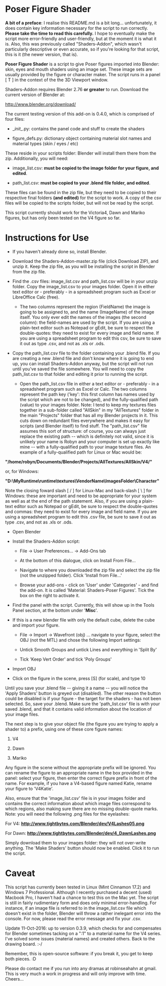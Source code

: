 # Poser Figure Shader

**A bit of a preface**: I realise this README.md is a bit long... unfortunately, it does contain key information necessary for the script to run correctly. **Please take the time to read this carefully.** I hope to eventually make the script more error-friendly and user-friendly, but at the moment it is what it is.
Also, this was previously called "Shaders-Addon", which wasn't particularly descriptive or even accurate, so if you're looking for that script, this is it (the newer version, that is).

**Poser Figure Shader** is a script to give Poser figures imported into Blender: skin, eyes and mouth shaders using an image set. These image sets are usually provided by the figure or character maker. The script runs in a panel [ T ] in the context of the the 3D Viewport window.

Shaders-Addon requires Blender 2.76 **or greater** to run. Download the current version of Blender at:

http://www.blender.org/download/

The current testing version of this add-on is 0.4.0, which is comprised of four files:

* \__init__.py: contains the panel code and stuff to create the shaders

* figure_defs.py: dictionary object containing material slot names and material types (skin / eyes / etc)

These reside in your scripts folder: Blender will install them there from the zip. Additionally, you will need:

* image_list.csv: **must be copied to the image folder for your figure, and edited**.

* path_list.csv: **must be copied to your .blend file folder, and edited**.
 
These files can be found in the zip file, but they need to be copied to their respective final folders **(and edited)** for the script to work. A copy of the csv files will be copied to the scripts folder, but will not be read by the script.

This script currently should work for the Victoria4, Dawn and Mariko figures, but has only been tested on the V4 figure so far.


# Instructions for Use
* If you haven't already done so, install Blender.

* Download the Shaders-Addon-master.zip file (click Download ZIP), and unzip it. Keep the zip file, as you will be installing the script in Blender from the zip file.

* Find the .csv files: image_list.csv and path_list.csv will be in your unzip folder. Copy the image_list.csv to your images folder. Open it in either text editor or - preferably - in a spreadsheet program such as Excel or LibreOffice Calc (free).

   * The two columns represent the region (FieldName) the image is going to be assigned to, and the name (ImageName) of the image itself. You only ever edit the names of the images (the second column): the field-names are used by the script. If you are using a plain-text editor such as Notepad or gEdit, be sure to respect the double-quotes: they need to exist for every image and field name. If you are using a spreadsheet program to edit this csv, be sure to save it out as type .csv, and not as .xls or .ods.

* Copy the path_list.csv file to the folder containing your .blend file. If you are creating a new .blend file and don't know where it is going to end up, you can install Shaders-Addon anyway, but the script will not run until you've saved the file somewhere. You will need to copy the path_list.csv to that folder and editing it prior to running the script.

   * Open the path_list.csv file in either a text editor or - preferably - in a spreadsheet program such as Excel or Calc. The two columns represent the path key ('key': this first column has names used by the script which are not to be changed), and the fully-qualified path (value) to your images folder. Note: I tend to keep my textures files together in a sub-folder called "AllSkin" in my "AllTextures" folder in the main "Projects" folder that has all my Blender projects in it. This cuts down on redundant files everywhere and makes it easy for scripts (and Blender itself) to find stuff. The "path_list.csv" file assumes this sort of structure: of course, you can always just replace the existing path -- which is definitely not valid, since it is unlikely your name is Robyn and your computer is set up exactly like mine -- with a fully-qualified path to your image texture files. An example of a fully-qualified path for Linux or Mac would be:

__"/home/robyn/Documents/Blender/Projects/AllTextures/AllSkin/V4/"__

or, for Windows:

__"D:\MyRuntime\runtime\textures\VendorName\ImagesFolder\Character\"__


Note the closing foward slash [ / ] for Linux-Mac and back-slash [ \ ] for Windows: these are important and need to be appropriate for your system as well as at the end of the path statement. Also, if you are using a plain-text editor such as Notepad or gEdit, be sure to respect the double-quotes and commas: they need to exist for every image and field name. If you are using a spreadsheet program to edit this .csv file, be sure to save it out as type .csv, and not as .xls or .ods.


* Open Blender

* Install the Shaders-Addon script:

   * File -> User Preferences... -> Add-Ons tab

   * At the bottom of this dialogue, click on Install From File...

   * Navigate to where you downloaded the zip file and select the zip file (not the unzipped folder). Click 'Install from File...'

   * Browse your add-ons - click on 'User' under 'Categories' - and find the add-on. It is called 'Material: Shaders-Poser Figures'. Tick the box on the right to activate it.

* Find the panel with the script. Currently, this will show up in the Tools Panel section, at the bottom under '**Misc**'.

* If this is a new blender file with only the default cube, delete the cube and import your figure.

   * File -> Import -> Wavefront (obj) ... navigate to your figure, select the OBJ (not the MTL) and chose the following Import settings:

   * Untick Smooth Groups and untick Lines and everything in 'Split By'

   * Tick 'Keep Vert Order' and tick 'Poly Groups'

* Import OBJ

* Click on the figure in the scene, press [S] (for scale), and type 10

Until you save your .blend file -- giving it a name -- you will notice the 'Apply Shaders' button is greyed out (disabled). The other reason the button could be disabled is if your figure - the target for the shaders - has not been selected. So, save your .blend. Make sure the 'path_list.csv' file is with your saved .blend, and that it contains valid information about the location of your image files.

The next step is to give your object file (the figure you are trying to apply a shader to) a prefix, using one of these core figure names:

   1. V4
   
   2. Dawn
   
   3. Mariko

Any figure in the scene without the appropriate prefix will be ignored. You can rename the figure to an appropriate name in the box provided in the panel: select your figure, then enter the correct figure prefix in front of the name. For example, if you have a V4-based figure named Katie, rename your figure to 'V4Katie'. 

Also, ensure that the 'image_list.csv' file is in your images folder and contains the correct information about which image files correspond to which regions, also making sure there are no missing double-quote marks. Note: you will need the following .png files for the eyelashes:

For V4: __http://www.tightbytes.com/Blender/dev/V4Lashes05.png__

For Dawn: __http://www.tightbytes.com/Blender/dev/4_DawnLashes.png__


Simply download them to your images folder: they will not over-write anything. The 'Make Shaders' button should now be enabled. Click it to run the script.

# Caveat
This script has currently been tested in Linux (Mint Cinnamon 17.2) and Windows 7 Professional. Although I recently purchased a decent (used) Macbook Pro, I haven't had a chance to test this on the Mac yet. The script is still in fairly rudimentary form and does only minimal error-handling. For instance, if an image file is referred to in the image_list.csv file which doesn't exist in the folder, Blender will throw a rather inelegant error into the console. For now, please read the error message and fix your .csv.

Update 11-Oct-2016: up to version 0.3.9, which checks for and compensates for Blender sometimes tacking on a ":1" to a material name for the V4 series. I've solved some issues (material names) and created others. Back to the drawing board. :-/

Remember, this is open-source software: if you break it, you get to keep both pieces. :D  

Please do contact me if you run into any dramas at robinseahahn at gmail. This is very much a work in progress and will only improve with time. Cheers...
